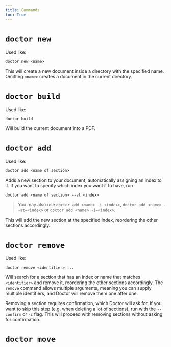 ```yaml
---
title: Commands
toc: True
---
```


# `doctor new`

Used like:

```shell
doctor new <name>
```

This will create a new document inside a directory with the specified name. Omitting `<name>` creates a document in the current directory.

# `doctor build`

Used like:

```shell
doctor build
```

Will build the current document into a PDF.

# `doctor add`

Used like:

```shell
doctor add <name of section>
```

Adds a new section to your document, automatically assigning an index to it. If you want to specify which index you want it to have, run

```shell
doctor add <name of section> --at <index>
```

> You may also use `doctor add <name> -i <index>`, `doctor add <name> --at=<index>` or `doctor add <name> -i=<index>`.

This will add the new section at the specified index, reordering the other sections accordingly.

# `doctor remove`

Used like:

```shell
doctor remove <identifier> ...
```

Will search for a section that has an index or name that matches `<identifier>` and remove it, reordering the other sections accordingly. The `remove` command allows multiple arguments, meaning you can supply multiple identifiers, and Doctor will remove them one after one.

Removing a section requires confirmation, which Doctor will ask for. If you want to skip this step (e.g. when deleting a lot of sections), run with the `--confirm` or `-c` flag. This will proceed with removing sections without asking for confirmation.

# `doctor move`
